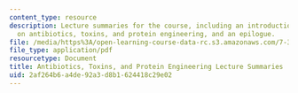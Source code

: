 ```yaml
---
content_type: resource
description: Lecture summaries for the course, including an introduction, information
  on antibiotics, toxins, and protein engineering, and an epilogue.
file: /media/https%3A/open-learning-course-data-rc.s3.amazonaws.com/7-344-antibiotics-toxins-and-protein-engineering-spring-2007/2af264b6a4de92a3d8b1624418c29e02_7344_lecture_sum.pdf
file_type: application/pdf
resourcetype: Document
title: Antibiotics, Toxins, and Protein Engineering Lecture Summaries
uid: 2af264b6-a4de-92a3-d8b1-624418c29e02
---
```

